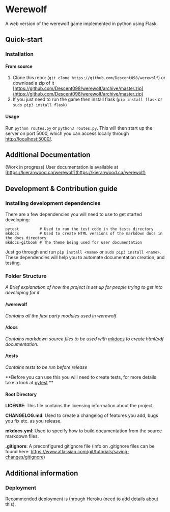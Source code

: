 # Werewolf

A web version of the werewolf game implemented in python using Flask.



## Quick-start

### Installation

#### From source

1. Clone this repo: (```git clone https://github.com/Descent098/werewolf```) or download a zip of it [https://github.com/Descent098/werewolf/archive/master.zip](https://github.com/Descent098/werewolf/archive/master.zip)
2. If you just need to run the game then install flask (```pip install flask``` or ```sudo pip3 install flask```)



#### Usage

Run ```python routes.py``` or ```python3 routes.py```. This will then start up the server on port 5000, which you can access locally through [http://localhost:5000/](http://localhost:5000/).



## Additional Documentation

(Work in progress) User documentation is available at [https://kieranwood.ca/werewolf](https://kieranwood.ca/werewolf)



## Development & Contribution guide

### Installing development dependencies

There are a few dependencies you will need to use to get started developing:

```
pytest 		   # Used to run the test code in the tests directory
mkdocs		   # Used to create HTML versions of the markdown docs in the docs directory
mkdocs-gitbook # The theme being used for user documentation
```

Just go through and run ```pip install <name>``` or ```sudo pip3 install <name>```. These dependencies will help you to automate documentation creation, and testing.



### Folder Structure

*A Brief explanation of how the project is set up for people trying to get into developing for it*



#### /werewolf

*Contains all the first party modules used in werewolf*



#### /docs

*Contains markdown source files to be used with [mkdocs](https://www.mkdocs.org/) to create html/pdf documentation.* 



#### /tests

*Contains tests to be run before release* 

**Before you can use this you will need to create tests, for more details take a look at [pytest](https://docs.pytest.org/en/latest/) **



#### Root Directory



**LICENSE**: This file contains the licensing information about the project.



**CHANGELOG.md**: Used to create a changelog of features you add, bugs you fix etc. as you release.



**mkdocs.yml**: Used to specify how to build documentation from the source markdown files.



**.gitignore**: A preconfigured gitignore file (info on .gitignore files can be found here: https://www.atlassian.com/git/tutorials/saving-changes/gitignore)



## Additional information

### Deployment

Recommended deployment is through Heroku (need to add details about this).




